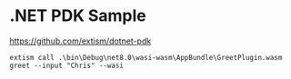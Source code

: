 # .NET PDK Sample

https://github.com/extism/dotnet-pdk

```
extism call .\bin\Debug\net8.0\wasi-wasm\AppBundle\GreetPlugin.wasm greet --input "Chris" --wasi
```

